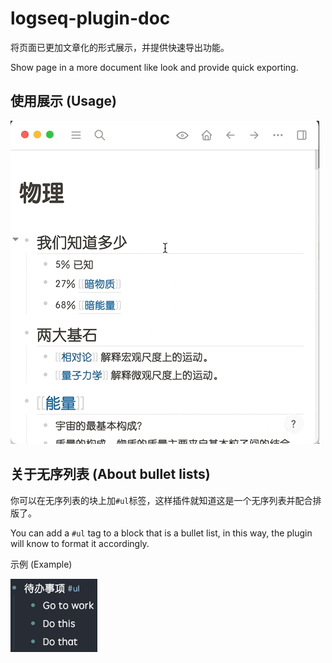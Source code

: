 # logseq-plugin-doc

将页面已更加文章化的形式展示，并提供快速导出功能。

Show page in a more document like look and provide quick exporting.

## 使用展示 (Usage)

![demo](./demo.gif)

## 关于无序列表 (About bullet lists)

你可以在无序列表的块上加`#ul`标签，这样插件就知道这是一个无序列表并配合排版了。

You can add a `#ul` tag to a block that is a bullet list, in this way, the plugin will know to format it accordingly.

示例 (Example)

![Bullet List](./bullets.png)
